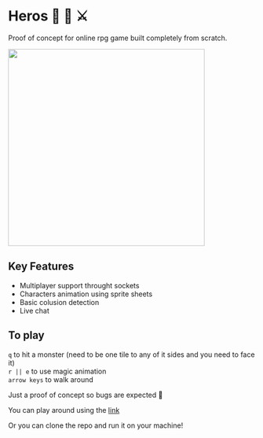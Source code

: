 # Heros 🔮 🧝 ⚔️

Proof of concept for online rpg game built completely from scratch. 

<img width="400" height="400" src="./public/images/DEMO.gif">

## Key Features
* Multiplayer support throught sockets
* Characters animation using sprite sheets
* Basic colusion detection
* Live chat
  
## To play

`q` to hit a monster (need to be one tile to any of it sides and you need to face it)
<br/>
`r || e` to use magic animation
<br/>
`arrow keys` to walk around

Just a proof of concept so bugs are expected 🤩

You can play around using the [link](https://herosworld.herokuapp.com/)

Or you can clone the repo and run it on your machine!